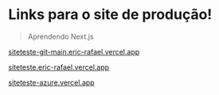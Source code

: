 # Links para o site de produção!
> Aprendendo Next.js

[siteteste-git-main.eric-rafael.vercel.app](https://siteteste-git-main.eric-rafael.vercel.app/)

[siteteste.eric-rafael.vercel.app](https://siteteste.eric-rafael.vercel.app/)

[siteteste-azure.vercel.app](https://siteteste-azure.vercel.app/)
